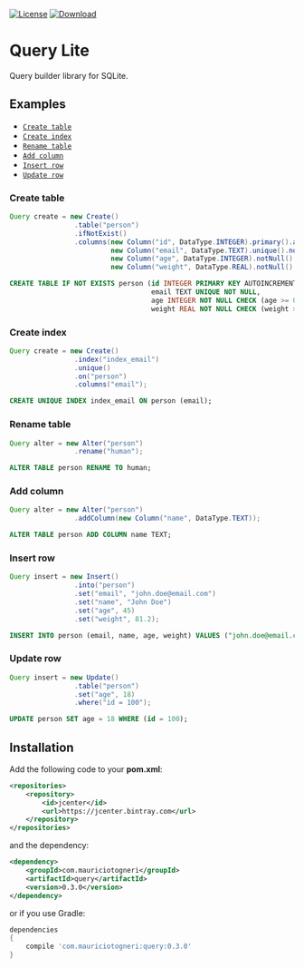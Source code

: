 [![License](https://img.shields.io/badge/license-MIT-green.svg)](https://github.com/mauriciotogneri/query-lite/blob/master/LICENSE.md)
[![Download](https://api.bintray.com/packages/mauriciotogneri/maven/querylite/images/download.svg)](https://bintray.com/mauriciotogneri/maven/querylite/_latestVersion)

# Query Lite
Query builder library for SQLite.

## Examples

* [`Create table`](README.md#create-table)
* [`Create index`](README.md#create-index)
* [`Rename table`](README.md#rename-table)
* [`Add column`](README.md#add-column)
* [`Insert row`](README.md#insert-row)
* [`Update row`](README.md#update-row)

### Create table

```java
Query create = new Create()
                .table("person")
                .ifNotExist()
                .columns(new Column("id", DataType.INTEGER).primary().autoincrement().notNull(),
                         new Column("email", DataType.TEXT).unique().notNull(),
                         new Column("age", DataType.INTEGER).notNull().check("age >= 0"),
                         new Column("weight", DataType.REAL).notNull().check("weight >= 0"));
```

```sql
CREATE TABLE IF NOT EXISTS person (id INTEGER PRIMARY KEY AUTOINCREMENT NOT NULL,
                                   email TEXT UNIQUE NOT NULL,
                                   age INTEGER NOT NULL CHECK (age >= 0),
                                   weight REAL NOT NULL CHECK (weight >= 0));
```

### Create index

```java
Query create = new Create()
                .index("index_email")
                .unique()
                .on("person")
                .columns("email");
```

```sql
CREATE UNIQUE INDEX index_email ON person (email);
```

### Rename table

```java
Query alter = new Alter("person")
                .rename("human");
```

```sql
ALTER TABLE person RENAME TO human;
```

### Add column

```java
Query alter = new Alter("person")
                .addColumn(new Column("name", DataType.TEXT));
```

```sql
ALTER TABLE person ADD COLUMN name TEXT;
```

### Insert row

```java
Query insert = new Insert()
                .into("person")
                .set("email", "john.doe@email.com")
                .set("name", "John Doe")
                .set("age", 45)
                .set("weight", 81.2);
```

```sql
INSERT INTO person (email, name, age, weight) VALUES ("john.doe@email.com", "John Doe", 45, 81.2);
```

### Update row

```java
Query insert = new Update()
                .table("person")
                .set("age", 18)
                .where("id = 100");
```

```sql
UPDATE person SET age = 18 WHERE (id = 100);
```

## Installation

Add the following code to your **pom.xml**:

```xml
<repositories>
    <repository>
        <id>jcenter</id>
        <url>https://jcenter.bintray.com</url>
    </repository>
</repositories>
```

and the dependency:

```xml
<dependency>
    <groupId>com.mauriciotogneri</groupId>
    <artifactId>query</artifactId>
    <version>0.3.0</version>
</dependency>
```

or if you use Gradle:

```groovy
dependencies
{
    compile 'com.mauriciotogneri:query:0.3.0'
}
```
